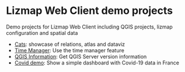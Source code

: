 # Lizmap Web Client demo projects

Demo projects for Lizmap Web Client including QGIS projects, lizmap configuration and spatial data

* [Cats](cats/): showcase of relations, atlas and dataviz
* [Time Manager](time_manager_earthquake/): Use the time manager feature
* [QGIS Information](qgis_info/): Get QGIS Server version information
* [Covid demo](covid_france/): Show a simple dashboard with Covid-19 data in France

